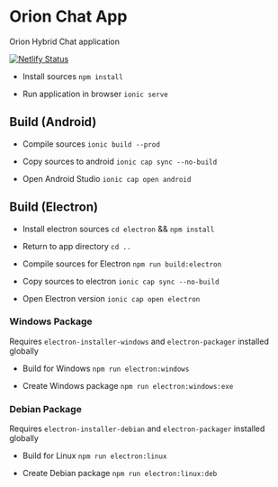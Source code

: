 # Orion Chat App

Orion Hybrid Chat application

[![Netlify Status](https://api.netlify.com/api/v1/badges/752d12e0-e2e7-44b1-996d-5821c59053ce/deploy-status)](https://app.netlify.com/sites/orion-chat/deploys)

- Install sources `npm install`

- Run application in browser `ionic serve`

## Build (Android)

- Compile sources `ionic build --prod`

- Copy sources to android `ionic cap sync --no-build`

- Open Android Studio `ionic cap open android`

## Build (Electron)

- Install electron sources `cd electron` && `npm install`

- Return to app directory `cd ..`

- Compile sources for Electron `npm run build:electron`

- Copy sources to electron `ionic cap sync --no-build`

- Open Electron version `ionic cap open electron`

### Windows Package

Requires `electron-installer-windows` and `electron-packager` installed globally

- Build for Windows `npm run electron:windows`

- Create Windows package `npm run electron:windows:exe`

### Debian Package

Requires `electron-installer-debian` and `electron-packager` installed globally

- Build for Linux `npm run electron:linux`

- Create Debian package `npm run electron:linux:deb`

